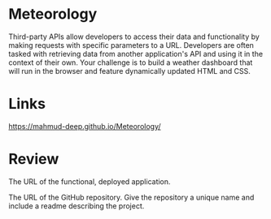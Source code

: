 # Meteorology

Third-party APIs allow developers to access their data and functionality by making requests with specific parameters to a URL. Developers are often tasked with retrieving data from another application's API and using it in the context of their own. Your challenge is to build a weather dashboard that will run in the browser and feature dynamically updated HTML and CSS.


# Links

https://mahmud-deep.github.io/Meteorology/


# Review

The URL of the functional, deployed application.

The URL of the GitHub repository. Give the repository a unique name and include a readme describing the project.